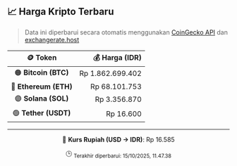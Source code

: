 

<!-- HARGA_KRIPTO -->
## 📈 Harga Kripto Terbaru

> Data ini diperbarui secara otomatis menggunakan [CoinGecko API](https://www.coingecko.com/) dan [exchangerate.host](https://exchangerate.host/)

<div align="center">

| 🪙 Token | 💰 Harga (IDR) |
|:------:|---------------:|
| 🟠 **Bitcoin (BTC)**   | Rp 1.862.699.402 |
| 🔵 **Ethereum (ETH)**  | Rp 68.101.753 |
| 🟣 **Solana (SOL)**    | Rp 3.356.870 |
| 🟢 **Tether (USDT)**   | Rp 16.600 |

---

💱 **Kurs Rupiah (USD → IDR)**: Rp 16.585

🕒 <sub>Terakhir diperbarui: 15/10/2025, 11.47.38</sub>

</div>
<!-- /HARGA_KRIPTO -->